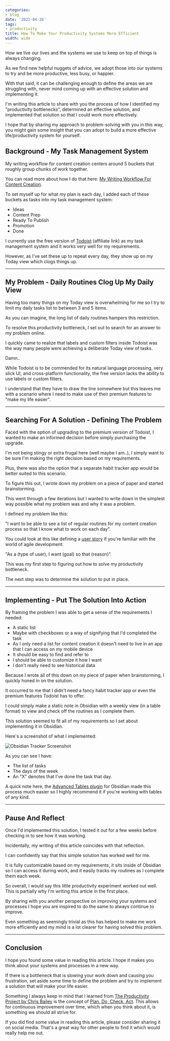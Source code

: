 ```yaml
---
categories:
- blog
date: '2021-04-26'
tags:
- productivity
title: How To Make Your Productivity Systems More Efficient
width: wide
---
```


How we live our lives and the systems we use to keep on top of things is always changing.

As we find new helpful nuggets of advice, we adopt those into our systems to try and be more productive, less busy, or happier.

With that said, it can be challenging enough to define the areas we are struggling with, never mind coming up with an effective solution and implementing it.

I'm writing this article to share with you the process of how I identified my "productivity bottlenecks", determined an effective solution, and implemented that solution so that I could work more effectively.

I hope that by sharing my approach to problem-solving with you in this way, you might gain some insight that you can adopt to build a more effective life/productivity system for yourself.


## Background - My Task Management System

My writing workflow for content creation centers around 5 buckets that roughly group chunks of work together. 

You can read more about how I do that here: [My Writing Workflow For Content Creation](/writing-workflow-Creation/).

To set myself up for what my plan is each day, I added each of these buckets as tasks into my task management system:

- Ideas
- Content Prep
- Ready To Publish
- Promotion
- Done

I currently use the free version of [Todoist](https://todoist.com/r/michellemcc76_hakvpx) (affiliate link) as my task management system and it works very well for my requirements.

However, as I've set these up to repeat every day, they show up on my Today view which clogs things up.

---

## My Problem - Daily Routines Clog Up My Daily View

Having too many things on my Today view is overwhelming for me so I try to limit my daily tasks list to between 3 and 5 items.

As you can imagine, the long list of daily routines hampers this restriction.

To resolve this productivity bottleneck, I set out to search for an answer to my problem online.

I quickly came to realize that labels and custom filters inside Todoist was the way many people were achieving a deliberate Today view of tasks.

Damn..

While Todoist is to be commended for its natural language processing, very slick UI, and cross-platform functionality, the free version lacks the ability to use labels or custom filters.

I understand that they have to draw the line somewhere but this leaves me with a scenario where I need to make use of their premium features to "make my life easier".

---

## Searching For A Solution - Defining The Problem

Faced with the option of upgrading to the premium version of Todoist, I wanted to make an informed decision before simply purchasing the upgrade.

I'm not being stingy or extra frugal here (well maybe I am..), I simply want to be sure I'm making the right decision based on my requirements.

Plus, there was also the option that a separate habit tracker app would be better suited to this scenario.

To figure this out, I wrote down my problem on a piece of paper and started brainstorming.

This went through a few iterations but I wanted to write down in the simplest way possible what my problem was and why it was a problem.

I defined my problem like this: 

"I want to be able to see a list of regular routines for my content creation process so that I know what to work on each day".

You could look at this like defining a [user story](https://www.mountaingoatsoftware.com/agile/user-stories) if you're familiar with the world of agile development:

"As a (type of user), I want (goal) so that (reason)".

This was my first step to figuring out how to solve my productivity bottleneck. 

The next step was to determine the solution to put in place.

---

## Implementing - Put The Solution Into Action

By framing the problem I was able to get a sense of the requirements I needed:

- A static list
- Maybe with checkboxes or a way of signifying that I'd completed the task
- As I only need a list for content creation it doesn't need to live in an app that I can access on my mobile device
- It should be easy to find and refer to
- I should be able to customize it how I want
- I don't really need to see historical data

Because I wrote all of this down on my piece of paper when brainstorming, I quickly honed in on the solution.

It occurred to me that I didn't need a fancy habit tracker app or even the premium features Todoist has to offer.

I could simply make a static note in Obsidian with a weekly view (in a table format) to view and check off the routines as I complete them.

This solution seemed to fit all of my requirements so I set about implementing it in Obsidian.

Here's a screenshot of what I implemented:

![Obsidian Tracker Screenshot](/assets/images/2021/obsidian-tracker.png)

As you can see I have:

- The list of tasks
- The days of the week
- An "X" denotes that I've done the task that day.

A quick note here, the [Advanced Tables plugin](https://github.com/tgrosinger/advanced-tables-obsidian) for Obsidian made this process much easier so I highly recommend it if you're working with tables of any kind.

---

## Pause And Reflect

Once I'd implemented this solution, I tested it out for a few weeks before checking in to see how it was working.

Incidentally, my writing of this article coincides with that reflection.

I can confidently say that this simple solution has worked well for me.

It is fully customizable based on my requirements, it sits inside of Obsidian so I can access it during work, and it easily tracks my routines as I complete them each week.

So overall, I would say this little productivity experiment worked out well. This is partially why I'm writing this article in the first place.

By sharing with you another perspective on improving your systems and processes I hope you are inspired to do the same to always continue to improve. 

Even something as seemingly trivial as this has helped to make me work more efficiently and my mind is a lot clearer for having solved this problem.

---

## Conclusion

I hope you found some value in reading this article. I hope it makes you think about your systems and processes in a new way. 

If there is a bottleneck that is slowing your work down and causing you frustration, set aside some time to define the problem and try to implement a solution that will make your life easier.

Something I always keep in mind that I learned from [The Productivity Project by Chris Bailey](/productivity-project-chris-bailey/) is the concept of [Plan, Do, Check, Act](/restarting-the-weekly-review-process/). This allows for continuous improvement over time, which when you think about it, is something we should all strive for.

If you did find some value in reading this article, please consider sharing it on social media. That's a great way for other people to find it which would really help me out.